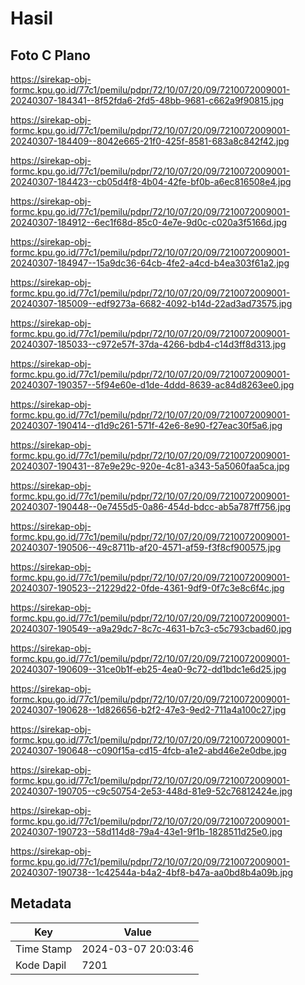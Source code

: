 # Hasil

## Foto C Plano

https://sirekap-obj-formc.kpu.go.id/77c1/pemilu/pdpr/72/10/07/20/09/7210072009001-20240307-184341--8f52fda6-2fd5-48bb-9681-c662a9f90815.jpg

https://sirekap-obj-formc.kpu.go.id/77c1/pemilu/pdpr/72/10/07/20/09/7210072009001-20240307-184409--8042e665-21f0-425f-8581-683a8c842f42.jpg

https://sirekap-obj-formc.kpu.go.id/77c1/pemilu/pdpr/72/10/07/20/09/7210072009001-20240307-184423--cb05d4f8-4b04-42fe-bf0b-a6ec816508e4.jpg

https://sirekap-obj-formc.kpu.go.id/77c1/pemilu/pdpr/72/10/07/20/09/7210072009001-20240307-184912--6ec1f68d-85c0-4e7e-9d0c-c020a3f5166d.jpg

https://sirekap-obj-formc.kpu.go.id/77c1/pemilu/pdpr/72/10/07/20/09/7210072009001-20240307-184947--15a9dc36-64cb-4fe2-a4cd-b4ea303f61a2.jpg

https://sirekap-obj-formc.kpu.go.id/77c1/pemilu/pdpr/72/10/07/20/09/7210072009001-20240307-185009--edf9273a-6682-4092-b14d-22ad3ad73575.jpg

https://sirekap-obj-formc.kpu.go.id/77c1/pemilu/pdpr/72/10/07/20/09/7210072009001-20240307-185033--c972e57f-37da-4266-bdb4-c14d3ff8d313.jpg

https://sirekap-obj-formc.kpu.go.id/77c1/pemilu/pdpr/72/10/07/20/09/7210072009001-20240307-190357--5f94e60e-d1de-4ddd-8639-ac84d8263ee0.jpg

https://sirekap-obj-formc.kpu.go.id/77c1/pemilu/pdpr/72/10/07/20/09/7210072009001-20240307-190414--d1d9c261-571f-42e6-8e90-f27eac30f5a6.jpg

https://sirekap-obj-formc.kpu.go.id/77c1/pemilu/pdpr/72/10/07/20/09/7210072009001-20240307-190431--87e9e29c-920e-4c81-a343-5a5060faa5ca.jpg

https://sirekap-obj-formc.kpu.go.id/77c1/pemilu/pdpr/72/10/07/20/09/7210072009001-20240307-190448--0e7455d5-0a86-454d-bdcc-ab5a787ff756.jpg

https://sirekap-obj-formc.kpu.go.id/77c1/pemilu/pdpr/72/10/07/20/09/7210072009001-20240307-190506--49c8711b-af20-4571-af59-f3f8cf900575.jpg

https://sirekap-obj-formc.kpu.go.id/77c1/pemilu/pdpr/72/10/07/20/09/7210072009001-20240307-190523--21229d22-0fde-4361-9df9-0f7c3e8c6f4c.jpg

https://sirekap-obj-formc.kpu.go.id/77c1/pemilu/pdpr/72/10/07/20/09/7210072009001-20240307-190549--a9a29dc7-8c7c-4631-b7c3-c5c793cbad60.jpg

https://sirekap-obj-formc.kpu.go.id/77c1/pemilu/pdpr/72/10/07/20/09/7210072009001-20240307-190609--31ce0b1f-eb25-4ea0-9c72-dd1bdc1e6d25.jpg

https://sirekap-obj-formc.kpu.go.id/77c1/pemilu/pdpr/72/10/07/20/09/7210072009001-20240307-190628--1d826656-b2f2-47e3-9ed2-711a4a100c27.jpg

https://sirekap-obj-formc.kpu.go.id/77c1/pemilu/pdpr/72/10/07/20/09/7210072009001-20240307-190648--c090f15a-cd15-4fcb-a1e2-abd46e2e0dbe.jpg

https://sirekap-obj-formc.kpu.go.id/77c1/pemilu/pdpr/72/10/07/20/09/7210072009001-20240307-190705--c9c50754-2e53-448d-81e9-52c76812424e.jpg

https://sirekap-obj-formc.kpu.go.id/77c1/pemilu/pdpr/72/10/07/20/09/7210072009001-20240307-190723--58d114d8-79a4-43e1-9f1b-1828511d25e0.jpg

https://sirekap-obj-formc.kpu.go.id/77c1/pemilu/pdpr/72/10/07/20/09/7210072009001-20240307-190738--1c42544a-b4a2-4bf8-b47a-aa0bd8b4a09b.jpg


## Metadata

| Key        | Value               |
| ---------- | ------------------- |
| Time Stamp | 2024-03-07 20:03:46 |
| Kode Dapil | 7201                |




